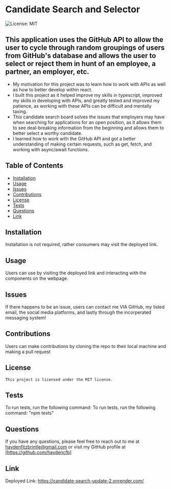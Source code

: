 
  # Candidate Search and Selector
  ![License: MIT](https://img.shields.io/badge/License-MIT-yellow.svg)

  ## This application uses the GitHub API to allow the user to cycle through random groupings of users from GitHub's database and allows the user to select or reject them in hunt of an employee, a partner, an employer, etc.

  - My motivation for this project was to learn how to work with APIs as well as how to better develop within react.
  - I built this project as it helped improve my skills in typescript, improved my skills in developing with APIs, and greatly tested and improved my patience, as working with these APIs can be difficult and mentally taxing. 
  - This candidate search board solves the issues that employers may have when searching for applications for an open position, as it allows them to see deal-breaking information from the beginning and allows them to better select a worthy candidate.
  - I learned how to work with the GitHub API and got a better understanding of making certain requests, such as get, fetch, and working with async/await functions.

  ## Table of Contents
  - [Installation](#installation)
  - [Usage](#usage)
  - [Issues](#issues)
  - [Contributions](#contributions)
  - [License](#license)
  - [Tests](#tests)
  - [Questions](#questions)
  - [Link](#link)

  ## Installation
  Installation is not required, rather consumers may visit the deployed link.

  ## Usage
  Users can use by visiting the deployed link and interacting with the components on the webpage.

  ## Issues
  If there happens to be an issue, users can contact me VIA GitHub, my listed email, the social media platforms, and lastly through the incorperated messaging system!

  ## Contributions
  Users can make contributions by cloning the repo to their local machine and making a pull request

  ## License
    This project is licensed under the MIT license.

  ## Tests
  To run tests, run the following command: To run tests, run the following command: "npm tests"

  ## Questions
  If you have any questions, please feel free to reach out to me at haydenfitzbrintle@gmail.com or visit my GitHub profile at [https://github.com/haydencfb]

  ## Link
  Deployed Link: https://candidate-search-update-2.onrender.com/
